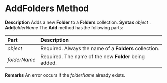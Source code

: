 
# AddFolders Method



 **Description**
Adds a new  **Folder** to a **Folders** collection.
 **Syntax**
 _object_ . **Add**_folderName_
The  **Add** method has the following parts:


|**Part**|**Description**|
|:-----|:-----|
| _object_|Required. Always the name of a  **Folders** collection.|
| _folderName_|Required. The name of the new  **Folder** being added.|
 **Remarks**
An error occurs if the  _folderName_ already exists.
